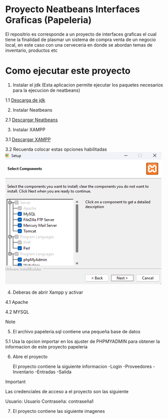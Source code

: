 # Proyecto Neatbeans Interfaces Graficas (Papeleria)

El repositrio es corresponde a un proyecto de interfaces graficas el cual tiene la finalidad de plasmar un sistema de compra venta de un negocio local, en este caso con una cerveceria en donde se abordan temas de inventario, productos etc

# Como ejecutar este proyecto

1. Instalar el jdk (Esta aplicacion permite ejecutar los paquetes necesarios para la ejecucion de neatbeans)

1.1 [Descarga de jdk](https://www.oracle.com/mx/java/technologies/downloads/#jdk21-windows)

2. Instalar Neatbeans

2.1 [Descargar Neatbeans](https://netbeans.apache.org/front/main/)

3. Instalar XAMPP

3.1 [Descargar XAMPP](https://www.apachefriends.org/es/index.html)

 3.2 Recuerda colocar estas opciones habilitadas ![Alt text](image.png)

4. Deberas de abrir Xampp y activar 
 
4.1 Apache

4.2 MYSQL

>[!NOTE]
>5. El archivo papeleria.sql contiene una pequeña base de datos 

5.1 Usa la opcion importar en los ajuster de PHPMYADMIN para obtener la informacion de este proyecto papeleria

6. Abre el proyecto 
    
    El proyecto contiene la siguiente informacion 
    -Login
    -Proveedores
    -Inventario
    -Entradas 
    -Salida 
>[!IMPORTANT]
>
>Las credenciales de acceso a el proyecto son las siguiente 
>
>Usuario: Usuario
>Contraseña: contraseña1

7. El proyecto contiene las siguiente imagenes 

